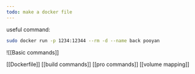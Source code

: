 ```yaml
---
todo: make a docker file
---
```


useful command:
```bash
sudo docker run -p 1234:12344 --rm -d --name back pooyan
```

![[Basic commands]] 
 
[[Dockerfile]] 
[[build commands]] 
[[pro commands]] 
[[volume mapping]] 